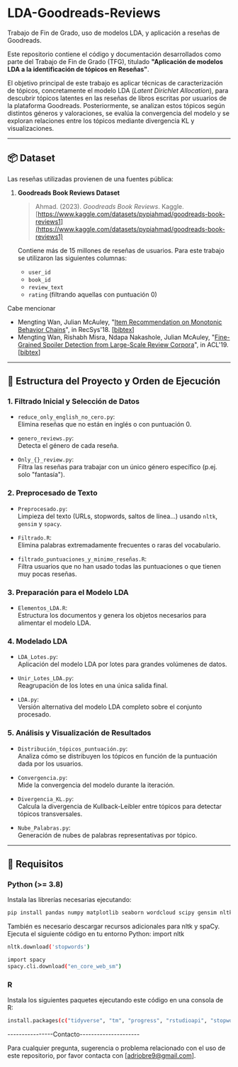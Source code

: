 # LDA-Goodreads-Reviews
Trabajo de Fin de Grado, uso de modelos LDA, y aplicación a reseñas de Goodreads.

Este repositorio contiene el código y documentación desarrollados como parte del Trabajo de Fin de Grado (TFG), titulado **"Aplicación de modelos LDA a la identificación de tópicos en Reseñas"**.

El objetivo principal de este trabajo es aplicar técnicas de caracterización de tópicos, concretamente el modelo LDA (*Latent Dirichlet Allocation*), para descubrir tópicos latentes en las reseñas de libros escritas por usuarios de la plataforma Goodreads. Posteriormente, se analizan estos tópicos según distintos géneros y valoraciones, se evalúa la convergencia del modelo y se exploran relaciones entre los tópicos mediante divergencia KL y visualizaciones.

---

## 📦 Dataset

Las reseñas utilizadas provienen de una fuentes pública:

1. **Goodreads Book Reviews Dataset**  
   > Ahmad. (2023). *Goodreads Book Reviews*. Kaggle.  
   > [https://www.kaggle.com/datasets/pypiahmad/goodreads-book-reviews1](https://www.kaggle.com/datasets/pypiahmad/goodreads-book-reviews1)

   Contiene más de 15 millones de reseñas de usuarios. Para este trabajo se utilizaron las siguientes columnas:
   - `user_id`
   - `book_id`
   - `review_text`
   - `rating` (filtrando aquellas con puntuación 0)

Cabe mencionar  
   - Mengting Wan, Julian McAuley, "[Item Recommendation on Monotonic Behavior Chains](https://github.com/MengtingWan/mengtingwan.github.io/raw/master/paper/recsys18_mwan.pdf)", in RecSys'18. [[bibtex](https://dblp.uni-trier.de/rec/bibtex/conf/recsys/WanM18)]
- Mengting Wan, Rishabh Misra, Ndapa Nakashole, Julian McAuley, "[Fine-Grained Spoiler Detection from Large-Scale Review Corpora](https://github.com/MengtingWan/mengtingwan.github.io/raw/master/paper/acl19_mwan.pdf)", in ACL'19. [[bibtex](https://dblp.uni-trier.de/rec/bibtex/conf/acl/WanMNM19)]
 

---

## 🧠 Estructura del Proyecto y Orden de Ejecución

### 1. **Filtrado Inicial y Selección de Datos**

- `reduce_only_english_no_cero.py`:  
  Elimina reseñas que no están en inglés o con puntuación 0.

- `genero_reviews.py`:  
  Detecta el género de cada reseña.

- `Only_{}_review.py`:  
  Filtra las reseñas para trabajar con un único género específico (p.ej. solo "fantasía").

### 2. **Preprocesado de Texto**

- `Preprocesado.py`:  
  Limpieza del texto (URLs, stopwords, saltos de línea...) usando `nltk`, `gensim` y `spacy`.

- `Filtrado.R`:  
  Elimina palabras extremadamente frecuentes o raras del vocabulario.

- `filtrado_puntuaciones_y_minimo_reseñas.R`:  
  Filtra usuarios que no han usado todas las puntuaciones o que tienen muy pocas reseñas.

### 3. **Preparación para el Modelo LDA**

- `Elementos_LDA.R`:  
  Estructura los documentos y genera los objetos necesarios para alimentar el modelo LDA.

### 4. **Modelado LDA**

- `LDA_Lotes.py`:  
  Aplicación del modelo LDA por lotes para grandes volúmenes de datos.

- `Unir_Lotes_LDA.py`:  
  Reagrupación de los lotes en una única salida final.

- `LDA.py`:  
  Versión alternativa del modelo LDA completo sobre el conjunto procesado.

### 5. **Análisis y Visualización de Resultados**

- `Distribución_tópicos_puntuación.py`:  
  Analiza cómo se distribuyen los tópicos en función de la puntuación dada por los usuarios.

- `Convergencia.py`:  
  Mide la convergencia del modelo durante la iteración.

- `Divergencia_KL.py`:  
  Calcula la divergencia de Kullback-Leibler entre tópicos para detectar tópicos transversales.

- `Nube_Palabras.py`:  
  Generación de nubes de palabras representativas por tópico.

---

## 🔧 Requisitos

### Python (>= 3.8)

Instala las librerías necesarias ejecutando:

```bash
pip install pandas numpy matplotlib seaborn wordcloud scipy gensim nltk spacy
```
También es necesario descargar recursos adicionales para nltk y spaCy. Ejecuta el siguiente código en tu entorno Python:
import nltk
```bash
nltk.download('stopwords')

import spacy
spacy.cli.download("en_core_web_sm")
```

### R
Instala los siguientes paquetes ejecutando este código en una consola de R:
```bash
install.packages(c("tidyverse", "tm", "progress", "rstudioapi", "stopwords", "dplyr"))
```

----------------Contacto---------------------

Para cualquier pregunta, sugerencia o problema relacionado con el uso de este repositorio, por favor contacta con [adriobre9@gmail.com].
